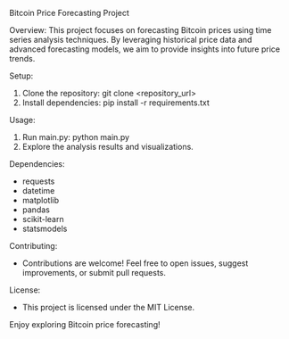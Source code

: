 Bitcoin Price Forecasting Project

Overview:
This project focuses on forecasting Bitcoin prices using time series analysis techniques. By leveraging historical price data and advanced forecasting models, we aim to provide insights into future price trends.

Setup:
1. Clone the repository: git clone <repository_url>
2. Install dependencies: pip install -r requirements.txt

Usage:
1. Run main.py: python main.py
2. Explore the analysis results and visualizations.

Dependencies:
- requests
- datetime
- matplotlib
- pandas
- scikit-learn
- statsmodels

Contributing:
- Contributions are welcome! Feel free to open issues, suggest improvements, or submit pull requests.

License:
- This project is licensed under the MIT License.

Enjoy exploring Bitcoin price forecasting!

